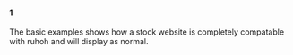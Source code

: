 

#### 1

The basic examples shows how a stock website is completely compatable with ruhoh and will display as normal.


